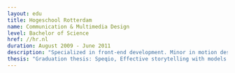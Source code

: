 ```yaml
---
layout: edu
title: Hogeschool Rotterdam
name: Communication & Multimedia Design
level: Bachelor of Science
href: //hr.nl
duration: August 2009 - June 2011
description: "Specialized in front-end development. Minor in motion design and photography."
thesis: "Graduation thesis: Speqio, Effective storytelling with models. Data visualization. Focused on achieving a most user friendly interface for an internal hour registration web app that answers both explicit and implicit requirements of the core users."
---
```


